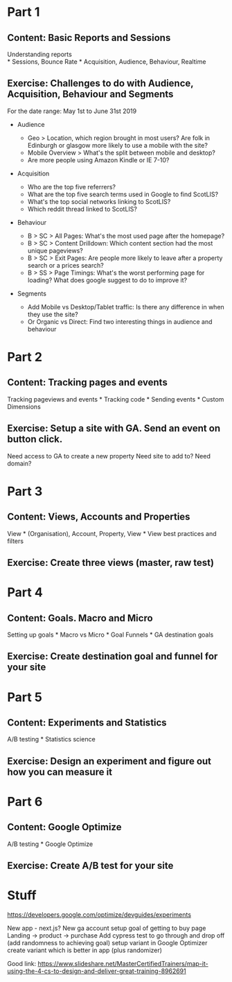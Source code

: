 # Part 1

## Content: Basic Reports and Sessions

Understanding reports    
    * Sessions, Bounce Rate
    * Acquisition, Audience, Behaviour, Realtime

## Exercise: Challenges to do with Audience, Acquisition, Behaviour and Segments

For the date range: May 1st to June 31st 2019

* Audience
  * Geo > Location, which region brought in most users? Are folk in Edinburgh or glasgow more likely to use a mobile with the site?
  * Mobile Overview > What's the split between mobile and desktop?
  * Are more people using Amazon Kindle or IE 7-10?

* Acquisition
  * Who are the top five referrers?
  * What are the top five search terms used in Google to find ScotLIS?
  * What's the top social networks linking to ScotLIS?
  * Which reddit thread linked to ScotLIS?

* Behaviour
  * B > SC > All Pages: What's the most used page after the homepage?
  * B > SC > Content Drilldown: Which content section had the most unique pageviews?
  * B > SC > Exit Pages: Are people more likely to leave after a property search or a prices search?
  * B > SS > Page Timings: What's the worst performing page for loading? What does google suggest to do to improve it?

* Segments
  * Add Mobile vs Desktop/Tablet traffic: Is there any difference in when they use the site?
  * Or Organic vs Direct: Find two interesting things in audience and behaviour


# Part 2

## Content: Tracking pages and events

Tracking pageviews and events
    * Tracking code
    * Sending events
    * Custom Dimensions

## Exercise: Setup a site with GA. Send an event on button click.

Need access to GA to create a new property
Need site to add to? Need domain?

# Part 3

## Content: Views, Accounts and Properties

View
    * (Organisation), Account, Property, View
    * View best practices and filters

## Exercise: Create three views (master, raw test)



# Part 4

## Content: Goals. Macro and Micro

Setting up goals
    * Macro vs Micro
    * Goal Funnels
    * GA destination goals

## Exercise: Create destination goal and funnel for your site


# Part 5

## Content: Experiments and Statistics

A/B testing
    * Statistics science

## Exercise: Design an experiment and figure out how you can measure it


# Part 6

## Content: Google Optimize

A/B testing
    * Google Optimize

## Exercise: Create A/B test for your site


# Stuff

https://developers.google.com/optimize/devguides/experiments

New app - next.js?
New ga account
setup goal of getting to buy page
Landing -> product -> purchase
Add cypress test to go through and drop off (add randomness to achieving goal)
setup variant in Google Optimizer
create variant which is better in app (plus randomizer)

Good link:
https://www.slideshare.net/MasterCertifiedTrainers/map-it-using-the-4-cs-to-design-and-deliver-great-training-8962691
